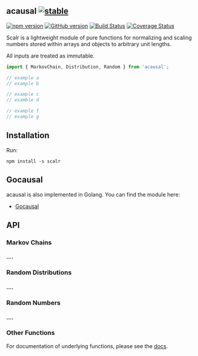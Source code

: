 ## acausal [![stable](http://badges.github.io/stability-badges/dist/stable.svg)](http://github.com/badges/stability-badges)

[![npm version](https://badge.fury.io/js/acausal.svg)](https://badge.fury.io/js/acausal) [![GitHub version](https://badge.fury.io/gh/abrisene%2Facausal.svg)](https://badge.fury.io/gh/abrisene%2Facausal) [![Build Status](https://travis-ci.com/abrisene/acausal.svg?branch=main)](https://travis-ci.com/abrisene/acausal) [![Coverage Status](https://coveralls.io/repos/github/abrisene/acausal/badge.svg?branch=main)](https://coveralls.io/github/abrisene/acausal?branch=feature/typescript)

Scalr is a lightweight module of pure functions for normalizing and scaling numbers stored within arrays and objects to arbitrary unit lengths.

All inputs are treated as immutable.

```typescript
import { MarkovChain, Distribution, Random } from 'acausal';

// example a
// example b

// example c
// examble d

// example f
// example g
```

## Installation

Run:

```
npm install -s scalr
```

## Gocausal

acausal is also implemented in Golang. You can find the module here:
* [Gocausal](https://github.com/abrisene/gocausal)

## API

### Markov Chains

#### ....

### Random Distributions

#### ....

### Random Numbers

#### ....

### Other Functions

For documentation of underlying functions, please see the [docs](https://abrisene.github.io/acausal/modules.html).
